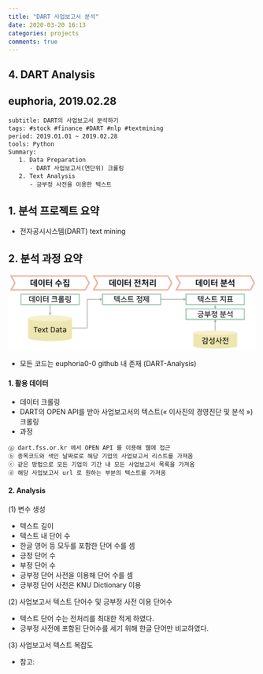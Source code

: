 ```yaml
---
title: "DART 사업보고서 분석"
date: 2020-03-20 16:13
categories: projects
comments: true
---
```


## 4. DART Analysis
## euphoria, 2019.02.28

~~~
subtitle: DART의 사업보고서 분석하기
tags: #stock #finance #DART #nlp #textmining
period: 2019.01.01 ~ 2019.02.28
tools: Python
Summary: 
   1. Data Preparation
      - DART 사업보고서(연단위) 크롤링
   2. Text Analysis
      - 긍부정 사전을 이용한 텍스트 
~~~

## 1. 분석 프로젝트 요약
 - 전자공시시스템(DART) text mining

## 2. 분석 과정 요약

![process](/assets/images/4_process.png)

- 모든 코드는 euphoria0-0 github 내 존재 (DART-Analysis)

#### 1. 활용 데이터
- 데이터 크롤링
 - DART의 OPEN API를 받아 사업보고서의 텍스트(« 이사진의 경영진단 및 분석 ») 크롤링
 - 과정

~~~
ⓐ dart.fss.or.kr 에서 OPEN API 를 이용해 웹에 접근
ⓑ 종목코드와 색인 날짜로로 해당 기업의 사업보고서 리스트를 가져옴
ⓒ 같은 방법으로 모든 기업의 기간 내 모든 사업보고서 목록을 가져옴
ⓓ 해당 사업보고서 url 로 원하는 부분의 텍스트를 가져옴
 ~~~

#### 2. Analysis

(1) 변수 생성
  - 텍스트 길이
  - 텍스트 내 단어 수
  - 한글 영어 등 모두를 포함한 단어 수를 셈
  - 긍정 단어 수
  - 부정 단어 수
  - 긍부정 단어 사전을 이용해 단어 수를 셈
  - 긍부정 단어 사전은 KNU Dictionary 이용

(2) 사업보고서 텍스트 단어수 및 긍부정 사전 이용 단어수
  - 텍스트 단어 수는 전처리를 최대한 적게 하였다.
  - 긍부정 사전에 포함된 단어수를 세기 위해 한글 단어만 비교하였다.
   
(3) 사업보고서 텍스트 복잡도
  - 참고: 
  

